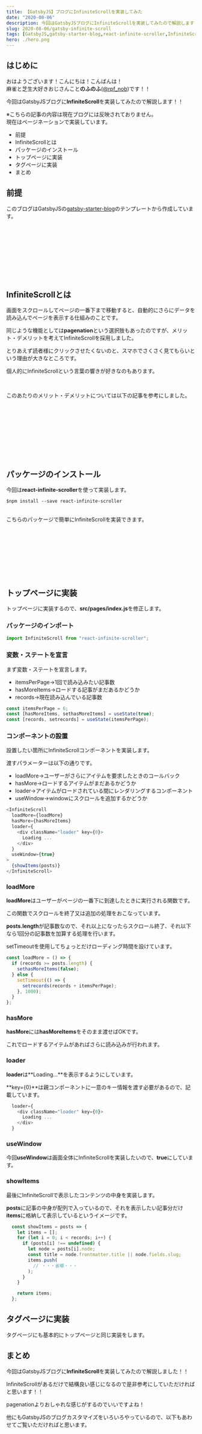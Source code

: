 ```yaml
---
title: 【GatsbyJS】ブログにInfiniteScrollを実装してみた
date: "2020-08-06"
description: 今回はGatsbyJSブログにInfiniteScrollを実装してみたので解説します！！
slug: 2020-08-06/gatsby-infinite-scroll
tags: [GatsbyJS,gatsby-starter-blog,react-infinite-scroller,InfiniteScroll,無限スクロール]
hero: ./hero.png
---
```


## はじめに 

おはようございます！こんにちは！こんばんは！<br>
麻雀と芝生大好きおじさんこと**のふのふ**([@rpf_nob](https://twitter.com/rpf_nob))です！！

今回はGatsbyJSブログに**InfiniteScroll**を実装してみたので解説します！！

※こちらの記事の内容は現在ブログには反映されておりません。  
現在はページネーションで実装しています。


* 前提
* InfiniteScrollとは
* パッケージのインストール
* トップページに実装
* タグページに実装
* まとめ

## 前提

このブログはGatsbyJSの[gatsby-starter-blog](https://www.gatsbyjs.org/starters/gatsbyjs/gatsby-starter-blog/)のテンプレートから作成しています。

<div class="iframely-embed"><div class="iframely-responsive" style="height: 140px; padding-bottom: 0;"><a href="https://www.gatsbyjs.org/starters/gatsbyjs/gatsby-starter-blog/" data-iframely-url="//cdn.iframe.ly/qjUJkBu?iframe=card-small"></a></div></div>


## InfiniteScrollとは

画面をスクロールしてページの一番下まで移動すると、自動的にさらにデータを読み込んでページを表示する仕組みのことです。

同じような機能としては**pagenation**という選択肢もあったのですが、メリット・デメリットを考えてInfiniteScrollを採用しました。

とりあえず読者様にクリックさせたくないのと、スマホでさくさく見てもらいという理由が大きなところです。

個人的にInfiniteScrollという言葉の響きが好きなのもあります。

<br>

このあたりのメリット・デメリットについては以下の記事を参考にしました。

<div class="iframely-embed"><div class="iframely-responsive" style="height: 140px; padding-bottom: 0;"><a href="https://uxmilk.jp/50150" data-iframely-url="//cdn.iframe.ly/jtpf2xi?iframe=card-small"></a></div></div>

## パッケージのインストール

今回は**react-infinite-scroller**を使って実装します。

```
$npm install --save react-infinite-scroller
```

<br>
こちらのパッケージで簡単にInfiniteScrollを実装できます。

<div class="iframely-embed"><div class="iframely-responsive" style="height: 140px; padding-bottom: 0;"><a href="https://github.com/danbovey/react-infinite-scroller" data-iframely-url="//cdn.iframe.ly/BRF49Ld"></a></div></div>


## トップページに実装

トップページに実装するので、**src/pages/index.js**を修正します。

### パッケージのインポート

```js:title=src/pages/index.js
import InfiniteScroll from "react-infinite-scroller";
```

### 変数・ステートを宣言

まず変数・ステートを宣言します。

* itemsPerPage→1回で読み込みたい記事数
* hasMoreItems→ロードする記事がまだあるかどうか
* records→現在読み込んでいる記事数

```js:title=src/pages/index.js
const itemsPerPage = 6;
const [hasMoreItems, sethasMoreItems] = useState(true);
const [records, setrecords] = useState(itemsPerPage);
```

### コンポーネントの設置

設置したい箇所にInfiniteScrollコンポーネントを実装します。

渡すパラメーターは以下の通りです。

* loadMore→ユーザーがさらにアイテムを要求したときのコールバック
* hasMore→ロードするアイテムがまだあるかどうか
* loader→アイテムがロードされている間にレンダリングするコンポーネント
* useWindow→windowにスクロールを追加するかどうか

```js:title=src/pages/index.js
<InfiniteScroll
  loadMore={loadMore}
  hasMore={hasMoreItems}
  loader={
    <div className="loader" key={0}>
      Loading ...
    </div>
  }
  useWindow={true}
>
  {showItems(posts)}
</InfiniteScroll>
```

### loadMore

**loadMore**はユーザーがページの一番下に到達したときに実行される関数です。

この関数でスクロールを終了又は追加の処理をおこなっています。

**posts.length**が記事数なので、それ以上になったらスクロール終了、それ以下なら1回分の記事数を加算する処理を行います。

setTimeoutを使用してちょっとだけローディング時間を設けています。

```js:title=src/pages/index.js
const loadMore = () => {
  if (records >= posts.length) {
    sethasMoreItems(false);
  } else {
    setTimeout(() => {
      setrecords(records + itemsPerPage);
    }, 1000);
  }
};
```

### hasMore

**hasMore**には**hasMoreItems**をそのまま渡せばOKです。

これでロードするアイテムがあればさらに読み込みが行われます。

### loader

**loader**は**Loading...**を表示するようにしています。

**key={0}**は親コンポーネントに一意のキー情報を渡す必要があるので、記載しています。

```js:title=src/pages/index.js
  loader={
    <div className="loader" key={0}>
      Loading ...
    </div>
  }
```

### useWindow

今回**useWindow**は画面全体にInfiniteScrollを実装したいので、**true**にしています。

### showItems

最後にInfiniteScrollで表示したコンテンツの中身を実装します。

**posts**に記事の中身が配列で入っているので、それを表示したい記事分だけ**items**に格納して表示しているというイメージです。

```js:title=src/pages/index.js
  const showItems = posts => {
    let items = [];
    for (let i = 0; i < records; i++) {
      if (posts[i] !== undefined) {
        let node = posts[i].node;
        const title = node.frontmatter.title || node.fields.slug;
        items.push(
          // ・・・省略・・・
        );
      }
    }

    return items;
  };
```

## タグページに実装

タグページにも基本的にトップページと同じ実装をします。

## まとめ

今回はGatsbyJSブログに**InfiniteScroll**を実装してみたので解説しました！！

InfiniteScrollがあるだけで結構良い感じになるので是非参考にしていただければと思います！！

pagenationよりおしゃれな感じがするのでいいですよね！

他にもGatsbyJSのブログカスタマイズをいろいろやっているので、以下もあわせてご覧いただければと思います。

<div class="iframely-embed"><div class="iframely-responsive" style="height: 140px; padding-bottom: 0;"><a href="https://rpf-noblog.com/tags/gatsby-js/" data-iframely-url="//cdn.iframe.ly/5j7eIPT"></a></div></div>


<br>
<br>

最後まで見ていただきありがとうございます！！  
この記事が良かったと思ったらSHAREしていただけると泣いて喜びます🤣


